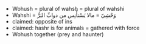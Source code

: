 - Wohush = plural of wahsh = plural of wahshi
- Wahshi = وَحْشِيّ = مالا يَسْتأْنِس من دوابِّ البَرُّ
- claimed: opposite of ins
- claimed: hashr is for animals = gathered with force
- Wohush together (prey and haunter)
